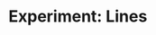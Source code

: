 <!--
  date: 2024-03-15
  modified: 2024-03-15
  slug: experiment-lines
  type: post
  categories: code, JavaScript
  tags: cool shit
  thumbnail: experiments/Screenshot_20240524-083432.png-edit-20240524083459.jpg
  description: Perlin noise something
  related: experiment-*
-->

# Experiment: Lines

